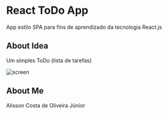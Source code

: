 # React ToDo App

App estilo SPA para fins de aprendizado da tecnologia React.js

## About Idea

Um simples ToDo (lista de tarefas)

![screen](https://github.com/alissonjr/todo-first-react-app/blob/master/model-screen.jpg)

## About Me

Alisson Costa de Oliveira Júnior